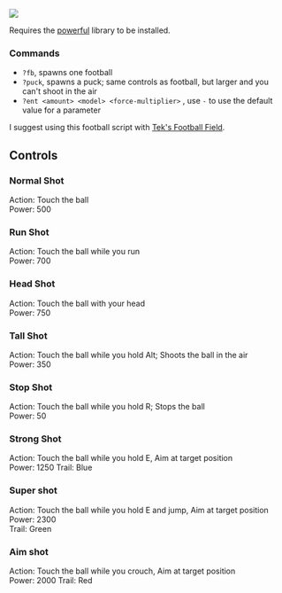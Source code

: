 ![](http://i.imgur.com/aBKQs5K.png)

Requires the [powerful](https://github.com/its-suun/gmod/tree/master/starfall/lib) library to be installed.

### Commands
  - `?fb`, spawns one football
  - `?puck`, spawns a puck; same controls as football, but larger and you can't shoot in the air
  - `?ent <amount> <model> <force-multiplier>` , use `-` to use the default value for a parameter

I suggest using this football script with [Tek's Football Field](https://github.com/its-suun/gmod/blob/master/expression2/tekFootballField.txt).

## Controls

### Normal Shot
Action: Touch the ball  
Power: 500

### Run Shot
Action: Touch the ball while you run  
Power: 700

### Head Shot
Action: Touch the ball with your head  
Power: 750  

### Tall Shot
Action: Touch the ball while you hold Alt; Shoots the ball in the air  
Power: 350  

### Stop Shot
Action: Touch the ball while you hold R; Stops the ball  
Power: 50  

### Strong Shot
Action: Touch the ball while you hold E,  Aim at target position  
Power: 1250 
Trail: Blue  

### Super shot
Action: Touch the ball while you hold E and jump, Aim at target position  
Power: 2300  
Trail: Green  

### Aim shot
Action: Touch the ball while you crouch, Aim at target position  
Power: 2000 
Trail: Red  
